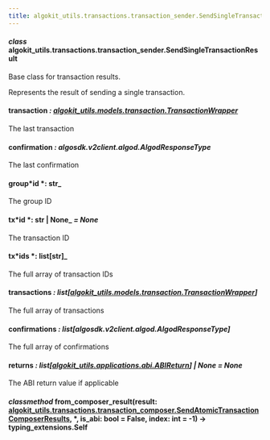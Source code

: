 ```yaml
---
title: algokit_utils.transactions.transaction_sender.SendSingleTransactionResult
---
```


#### _class_ algokit_utils.transactions.transaction_sender.SendSingleTransactionResult

Base class for transaction results.

Represents the result of sending a single transaction.

#### transaction _: [algokit_utils.models.transaction.TransactionWrapper](/reference/algokit-utils-py/api/models/transaction/transactionwrapper/#algokit_utils.models.transaction.TransactionWrapper)_

The last transaction

#### confirmation _: algosdk.v2client.algod.AlgodResponseType_

The last confirmation

#### group*id *: str\_

The group ID

#### tx*id *: str | None\_ _= None_

The transaction ID

#### tx*ids *: list[str]\_

The full array of transaction IDs

#### transactions _: list[[algokit_utils.models.transaction.TransactionWrapper](/reference/algokit-utils-py/api/models/transaction/transactionwrapper/#algokit_utils.models.transaction.TransactionWrapper)]_

The full array of transactions

#### confirmations _: list[algosdk.v2client.algod.AlgodResponseType]_

The full array of confirmations

#### returns _: list[[algokit_utils.applications.abi.ABIReturn](/reference/algokit-utils-py/api/applications/abi/abireturn/#algokit_utils.applications.abi.ABIReturn)] | None_ _= None_

The ABI return value if applicable

#### _classmethod_ from_composer_result(result: [algokit_utils.transactions.transaction_composer.SendAtomicTransactionComposerResults](/reference/algokit-utils-py/api/transactions/transaction_composer/sendatomictransactioncomposerresults/#algokit_utils.transactions.transaction_composer.SendAtomicTransactionComposerResults), \*, is_abi: bool = False, index: int = -1) → typing_extensions.Self
